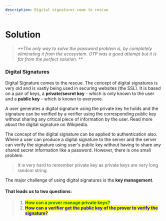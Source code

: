 ```yaml
---
description: Digital signatures come to rescue
---
```


# Solution

> _\*\*The only way to solve the password problem is, by completely eliminating it from the ecosystem. OTP was a good attempt but it is far from the perfect solution. \*\*_

### Digital Signatures

Digital Signature comes to the rescue. The concept of digital signatures is very old and is vastly being used in securing websites (the SSL). It is based on a pair of keys, a **private/secret key** - which is only known to the user and a **public key** - which is known to everyone.

A user generates a digital signature using the private key he holds and the signature can be verified by a verifier using the corresponding public key without sharing any critical piece of information by the user. Read more about the digital signature on Wikipedia.

The concept of the digital signature can be applied to authentication also. Where a user can produce a digital signature to the server and the server can verify the signature using user's public key without having to share any shared secret information like a password. However, there is one small problem.

> It is very hard to remember private key as private keys are very long random string.

The major challenge of using digital signatures is the **key management**.

#### That leads us to two questions:

> 1. <mark style="color:green;">**How can a prover manage private keys?**</mark>
> 2. <mark style="color:blue;">**How can a verifier get the public key of the prover to verify the signature?**</mark>
